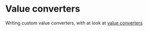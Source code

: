 # Value converters

Writing custom value converters, with at look at [value converters](https://github.com/Vheissu/aurelia-code-snippets/tree/master/Value%20Converters)



